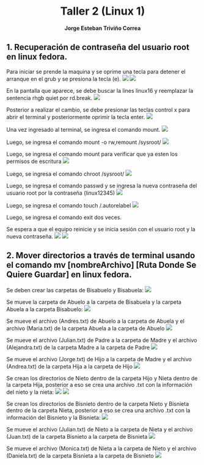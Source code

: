 <h1 align="center ">Taller 2 (Linux 1)</h1>


<p align="center">
<b>Jorge Esteban Triviño Correa</b>
</p>

## 1. Recuperación de contraseña del usuario root en linux fedora.

Para iniciar se prende la maquina y se oprime una tecla para detener el arranque en el grub y se presiona la tecla (e). 
<img src="./Resources/1.png"/>
<img src="./Resources/2.png"/>

En la pantalla que aparece, se debe buscar la lines linux16 y reemplazar la sentencia rhgb quiet por rd.break.
<img src="./Resources/3.png"/>

Posterior a realizar el cambio, se debe presionar las teclas control x para abrir el terminal y posteriormente oprimir la tecla enter.
<img src="./Resources/4.png"/>

Una vez ingresado al terminal, se ingresa el comando mount.
<img src="./Resources/5.png"/>

Luego, se ingresa el comando mount -o rw,remount /sysroot/
<img src="./Resources/6.png"/>

Luego, se ingresa el comando mount para verificar que ya esten los permisos de escritura
<img src="./Resources/7.png"/>

Luego, se ingresa el comando chroot /sysroot/
<img src="./Resources/8.png"/>

Luego, se ingresa el comando passwd y se ingresa la nueva contraseña del usuario root por la contraseña (linux12345)
<img src="./Resources/9.png"/>

Luego, se ingresa el comando touch /.autorelabel
<img src="./Resources/10.png"/>

Luego, se ingresa el comando exit dos veces.

Se espera a que el equipo reinicie y se inicia sesión con el usuario root y la nueva contraseña.
<img src="./Resources/11.png"/>
<img src="./Resources/12.png"/>


## 2. Mover directorios a través de terminal usando el comando <strong>mv [nombreArchivo] [Ruta Donde Se Quiere Guardar]</strong> en linux fedora.
Se deben crear las carpetas de Bisabuelo y Bisabuela:
<img src="./Resources/13.png"/>

Se mueve la carpeta de Abuelo a la carpeta de Bisabuela y la carpeta Abuela a la carpeta Bisabuelo:
<img src="./Resources/14.png"/>

Se mueve el archivo (Andres.txt) de Abuelo a la carpeta de Abuela y el archivo (Maria.txt) de la carpeta Abuela a la carpeta de Abuelo
<img src="./Resources/15.png"/>

Se mueve el archivo (Julian.txt) de Padre a la carpeta de Madre y el archivo (Alejandra.txt) de la carpeta Madre a la carpeta de Padre
<img src="./Resources/16.png"/>

Se mueve el archivo (Jorge.txt) de Hijo a la carpeta de Madre y el archivo (Andrea.txt) de la carpeta Hija a la carpeta de Hijo
<img src="./Resources/17.png"/>

Se crean los directorios de Nieto dentro de la carpeta Hijo y Nieta dentro de la carpeta Hija, posterior a eso se crea una archivo .txt con la información del nieto y la nieta:
<img src="./Resources/18.png"/>
<img src="./Resources/19.png"/>

Se crean los directorios de Bisnieto dentro de la carpeta Nieto y Bisnieta dentro de la carpeta Nieta, posterior a eso se crea una archivo .txt con la información del Bisnieto y la Bisnieta:
<img src="./Resources/20.png"/>

Se mueve el archivo (Julian.txt) de Nieto a la carpeta de Nieta y el archivo (Juan.txt) de la carpeta Bisnieto a la carpeta de Bisnieta
<img src="./Resources/21.png"/> 

Se mueve el archivo (Monica.txt) de Nieta a la carpeta de Nieto y el archivo (Daniela.txt) de la carpeta Bisnieta a la carpeta de Bisnieto
<img src="./Resources/22.png"/> 